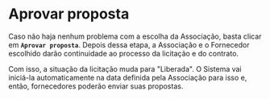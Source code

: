 # Aprovar proposta

Caso não haja nenhum problema com a escolha da Associação, basta clicar em **`Aprovar proposta`**. Depois dessa etapa, a Associação e o Fornecedor escolhido darão continuidade ao processo da licitação e do contrato.

Com isso, a situação da licitação muda para "Liberada". O Sistema vai iniciá-la automaticamente na data definida pela Associação para isso e, então, fornecedores poderão enviar suas propostas.
